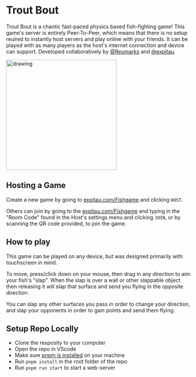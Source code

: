 # Trout Bout

Trout Bout is a chaotic fast-paced physics based fish-fighting game!
This game's server is entirely Peer-To-Peer, which means that there is no setup reuired to instantly host servers and play online
with your friends. It can be played with as many players as the host's internet connection and device can support.
Developed collaboratively by [@Reumarks](https://github.com/reumarks) and [@expitau](https://github.com/expitau).

<img src="https://github-production-user-asset-6210df.s3.amazonaws.com/22671898/260339595-45259d5f-fb82-4aae-b746-d2c99bf5cd9a.png" alt="drawing" width="300"/>


## Hosting a Game

Create a new game by going to [expitau.com/Fishgame](https://expitau.com/Fishgame) and clicking `HOST`.

Others can join by going to the [expitau.com/Fishgame](https://expitau.com/Fishgame) and typing in the 
"Room Code" found in the Host's settings menu and clicking `JOIN`, or by scanning the QR code provided, to join the game.

## How to play

This game can be played on any device, but was designed primarily with touchscreen in mind.

To move, press/click down on your mouse, then drag in any direction to aim your fish's "slap".
When the slap is over a wall or other slappable object then releasing it will slap that
surface and send you flying in the opposite direction.

You can slap any other surfaces you pass in order to change your direction, and slap your
opponents in order to gain points and send them flying.

## Setup Repo Locally

- Clone the resposity to your computer
- Open the repo in VScode
- Make sure [pnpm is installed](https://pnpm.io/installation) on your machine
- Run `pnpm install` in the root folder of the repo
- Run `pnpm run start` to start a web-server
